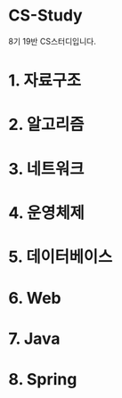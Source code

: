 # CS-Study
8기 19반 CS스터디입니다.

# 1. 자료구조
# 2. 알고리즘
# 3. 네트워크
# 4. 운영체제
# 5. 데이터베이스
# 6. Web
# 7. Java
# 8. Spring





